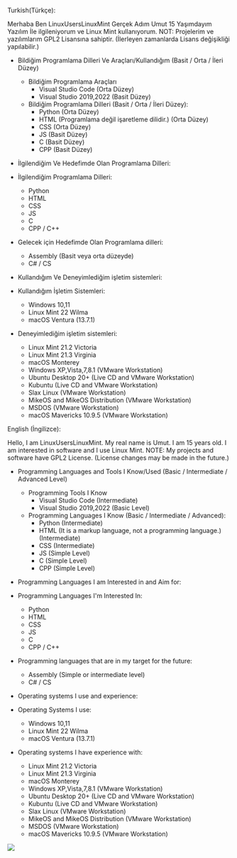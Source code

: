 Turkish(Türkçe):

Merhaba Ben LinuxUsersLinuxMint Gerçek Adım Umut 15 Yaşımdayım Yazılım İle ilgileniyorum ve Linux Mint kullanıyorum.
NOT: Projelerim ve yazılımlarım GPL2 Lisansına sahiptir. (İlerleyen zamanlarda Lisans değişikliği yapılabilir.)

* Bildiğim Programlama Dilleri Ve Araçları/Kullandığım (Basit / Orta / İleri Düzey)
  * Bildiğim Programlama Araçları
    * Visual Studio Code (Orta Düzey)
    * Visual Studio 2019,2022 (Basit Düzey)
  * Bildiğim Programlama Dilleri (Basit / Orta / İleri Düzey):
    * Python (Orta Düzey)
    * HTML (Programlama değil işaretleme dilidir.) (Orta Düzey)
    * CSS (Orta Düzey)
    * JS (Basit Düzey)
    * C (Basit Düzey)
    * CPP (Basit Düzey)
   
* İlgilendiğim Ve Hedefimde Olan Programlama Dilleri:
 * İlgilendiğim Programlama Dilleri:
   * Python
   * HTML
   * CSS
   * JS
   * C
   * CPP / C++
 * Gelecek için Hedefimde Olan Programlama dilleri:
   * Assembly (Basit veya orta düzeyde)
   * C# / CS

* Kullandığım Ve Deneyimlediğim işletim sistemleri:
 * Kullandığım İşletim Sistemleri:
   * Windows 10,11
   * Linux Mint 22 Wilma
   * macOS Ventura (13.7.1)
 * Deneyimlediğim işletim sistemleri:
   * Linux Mint 21.2 Victoria
   * Linux Mint 21.3 Virginia
   * macOS Monterey
   * Windows XP,Vista,7,8.1 (VMware Workstation)
   * Ubuntu Desktop 20+ (Live CD and VMware Workstation)
   * Kubuntu (Live CD and VMware Workstation)
   * Slax Linux (VMware Workstation)
   * MikeOS and MikeOS Distribution (VMware Workstation)
   * MSDOS (VMware Workstation)
   * macOS Mavericks 10.9.5 (VMware Workstation)
  
English (İngilizce):

Hello, I am LinuxUsersLinuxMint. My real name is Umut. I am 15 years old. I am interested in software and I use Linux Mint.
NOTE: My projects and software have GPL2 License. (License changes may be made in the future.)

* Programming Languages ​​and Tools I Know/Used (Basic / Intermediate / Advanced Level)
  * Programming Tools I Know
    * Visual Studio Code (Intermediate)
    * Visual Studio 2019,2022 (Basic Level)
  * Programming Languages ​​I Know (Basic / Intermediate / Advanced):
    * Python (Intermediate)
    * HTML (It is a markup language, not a programming language.) (Intermediate)
    * CSS (Intermediate)
    * JS (Simple Level)
    * C (Simple Level)
    * CPP (Simple Level)
   
* Programming Languages ​​I am Interested in and Aim for:
 * Programming Languages ​​I'm Interested In:
   * Python
   * HTML
   * CSS
   * JS
   * C
   * CPP / C++
 * Programming languages ​​that are in my target for the future:
   * Assembly (Simple or intermediate level)
   * C# / CS

* Operating systems I use and experience:
 * Operating Systems I use:
   * Windows 10,11
   * Linux Mint 22 Wilma
   * macOS Ventura (13.7.1)
 * Operating systems I have experience with:
   * Linux Mint 21.2 Victoria
   * Linux Mint 21.3 Virginia
   * macOS Monterey
   * Windows XP,Vista,7,8.1 (VMware Workstation)
   * Ubuntu Desktop 20+ (Live CD and VMware Workstation)
   * Kubuntu (Live CD and VMware Workstation)
   * Slax Linux (VMware Workstation)
   * MikeOS and MikeOS Distribution (VMware Workstation)
   * MSDOS (VMware Workstation)
   * macOS Mavericks 10.9.5 (VMware Workstation)

<img src="https://komarev.com/ghpvc/?username=LinuxUsersLinuxMint"/>
